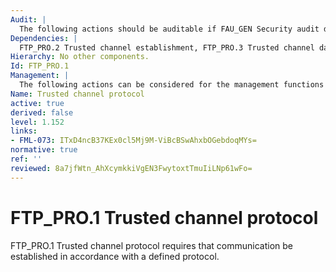 ```yaml
---
Audit: |
  The following actions should be auditable if FAU_GEN Security audit data generation is included in the PP, PP-Module, functional package or ST: a) minimal: Failure of the trusted channel establishment; b) minimal: Identification of the initiator and target of failed trusted channel establishment; c) basic: All attempted uses of the trusted channel; d) basic: Identification of the initiator and target of all trusted channel attempts. Other events should be considered according to the specific protocols used.
Dependencies: |
  FTP_PRO.2 Trusted channel establishment, FTP_PRO.3 Trusted channel data protection
Hierarchy: No other components.
Id: FTP_PRO.1
Management: |
  The following actions can be considered for the management functions in FMT: a) configuring the protocols needed for the trusted channel; b) configuring the credentials for using the trusted channel; c) configuring the conditions for initializing and terminating the trusted channel.
Name: Trusted channel protocol
active: true
derived: false
level: 1.152
links:
- FML-073: ITxD4ncB37KEx0cl5Mj9M-ViBcBSwAhxbOGebdoqMYs=
normative: true
ref: ''
reviewed: 8a7jfWtn_AhXcymkkiVgEN3FwytoxtTmuIiLNp61wFo=
---
```


# FTP_PRO.1 Trusted channel protocol

FTP_PRO.1 Trusted channel protocol requires that communication be established in accordance with a defined protocol.